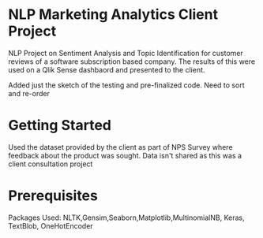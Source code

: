# NLP Marketing Analytics Client Project
NLP Project on Sentiment Analysis and Topic Identification for customer reviews of a software subscription based company. The results of this were used on a Qlik Sense dashbaord and presented to the client.

Added just the sketch of the testing and pre-finalized code. Need to sort and re-order

# Getting Started
Used the dataset provided by the client as part of NPS Survey where feedback about the product was sought. Data isn't shared as this was a client consultation project

# Prerequisites
Packages Used: NLTK,Gensim,Seaborn,Matplotlib,MultinomialNB, Keras, TextBlob, OneHotEncoder


